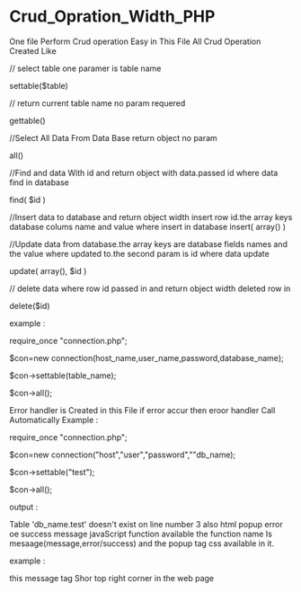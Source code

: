# Crud_Opration_Width_PHP 
One file Perform Crud operation Easy 
in This File All Crud Operation Created Like 

// select table one paramer is table name 

settable($table)	


// return current table name no param requered 

gettable()


//Select All Data From Data Base return object no param 

all()


//Find and data With id and return object with data.passed id where data find in database 

find( $id ) 


//Insert data to database and return object width insert row id.the array keys database colums name and value where insert in database 
insert( array() )

//Update data from database.the array keys are database fields names and the value where updated to.the second param is id where data update

update( array(),  $id )


// delete data where row id passed in and return object width deleted row in 

delete($id) 


example : 


require_once "connection.php"; 

$con=new connection(host_name,user_name,password,database_name); 

$con->settable(table_name); 

$con->all();


Error handler is Created in this File if error accur then eroor handler Call Automatically
Example :


require_once "connection.php";

$con=new connection("host","user","password",""db_name);

$con->settable("test");

$con->all();


 output :
 
 
Table 'db_name.test' doesn't exist on line number 3
also html popup error oe success message javaScript function available the function name Is mesaage(message,error/success)
and the popup tag css available in it.


example :


<script>
 
  message("Error Found","error");
 
  </script>
  
  
  this message tag Shor top right corner in the web page
